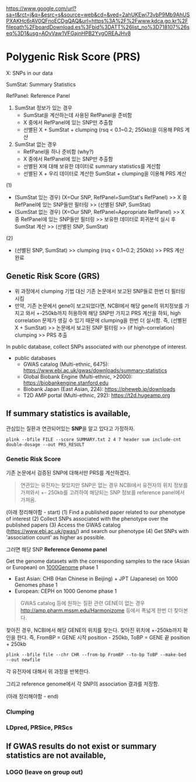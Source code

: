 https://www.google.com/url?sa=t&rct=j&q=&esrc=s&source=web&cd=&ved=2ahUKEwj73vbP9Mb9AhUSPXAKHc6rAV0QFnoECDgQAQ&url=https%3A%2F%2Fwww.kdca.go.kr%2Ffilepath%2FboardDownload.es%3Fbid%3DATT%26list_no%3D718107%26seq%3D1&usg=AOvVaw1VFGajnHPB2YvgOREAJHv8




# Polygenic Risk Score (PRS)

X: SNPs in our data

SumStat: Summary Statistics

RefPanel: Reference Panel

1. SumStat 정보가 있는 경우
   - SumStat을 계산하는데 사용된 RefPanel을 준비함
   - X 중에서 RefPanel에 있는 SNP만 추출함
   - 선별된 X + SumStat + clumping (rsq < 0.1~0.2; 250kb)을 이용해 PRS 계산
2. SumStat 없는 경우
   - RefPanel을 하나 준비함 (why?)
   - X 중에서 RefPanel에 있는 SNP만 추출함
   - 선별된 X에 대해 보유한 데이터로 summary statistics를 계산함
   - 선별된 X + 우리 데이터로 계산한 SumStat + clumping을 이용해 PRS 계산

(1)

- (SumStat 있는 경우) (X=Our SNP, RefPanel=SumStat's RefPanel) >> X 중 RefPanel에 있는 SNP들만 필터링 >> (선별된 SNP, SumStat)
- (SumStat 없는 경우) (X=Our SNP, RefPanel=Appropriate RefPanel) >> X 중 RefPanel에 있는 SNP들만 필터링 >> 보유한 데이터로 회귀분석 실시 후 SumStat 계산 >> (선별된 SNP, SumStat)

(2) 

- (선별된 SNP, SumStat) >> clumping (rsq < 0.1~0.2; 250kb) >> PRS 계산 완료


## Genetic Risk Score (GRS) 

- 위 과정에서 clumping 기법 대신 기존 논문에서 보고된 SNP들로 한번 더 필터링 시킴
- 만약, 기존 논문에서 gene이 보고되었다면, NCBI에서 해당 gene의 위치정보를 가지고 와서 +-250kb까지 허용하여 해당 SNP만 가지고 PRS 계산을 하되, high correlation 문제가 생길 수 있기 때문에 clumping을 한번 더 실시함. 즉, (선별된 X + SumStat) >> 논문에서 보고된 SNP 필터링 >> (if high-correlation) clumping >> PRS 추출




In public database, collect SNPs associated with our phenotype of interest.

- public databases
  * GWAS catalog (Multi-ethnic, 6475): https://www.ebi.ac.uk/gwas/downloads/summary-statistics
  * Global Biobank Engine (Multi-ethnic, >2000): https://biobankengine.stanford.edu
  * Biobank Japan (East Asian, 224): https://pheweb.jp/downloads
  * T2D AMP portal (Multi-ethnic, 292): https://t2d.hugeamp.org


## If summary statistics is available,

관심있는 질환과 연관되어있는 **SNP**을 알고 있다고 가정하자.

```plink --bfile FILE --score SUMMARY.txt 2 4 7 header sum include-cnt double-dosage --out PRS_RESULT```




### Genetic Risk Score
기존 논문에서 검증된 SNP에 대해서만 PRS를 계산하겠다. 

> 연관있는 유전자는 찾았지만 SNP은 없는 경우
NCBI에서 유전자의 위치 정보를 가져와서 +- 250kb를 고려하여 해당되는 SNP 정보를 reference panel에서 가져옴.


(아래 정리해야함 - start)
(1) Find a published paper related to our phenotype of interest
(2) Collect SNPs associated with the phenotype over the published papers
(3) Access the GWAS catalog (https://www.ebi.ac.uk/gwas/) and search our phenotype
(4) Get SNPs with 'association count' as higher as possible.



그러면 해당 SNP **Reference Genome panel**

Get the genome datasets with the corresponding samples to the race (Asian or European) on [1000Genome](https://www.internationalgenome.org/data-portal/sample) phase 1
- East Asian: CHB (Han Chinese in Beijing) + JPT (Japanese) on 1000 Genomes phase 1
- European: CEPH on 1000 Genome phase 1

> GWAS catalog 등에 원하는 질환 관련 GENE이 없는 경우
http://amp.pharm.mssm.edu/Harmonizome 등에서 폭넓게 한번 더 찾아본다.

찾아진 경우, NCBI에서 해당 GENE의 위치를 찾는다. 찾아진 위치에 +-250kb까지 확인을 한다.
즉, FromBP = GENE 시작 position - 250kb, ToBP = GENE 끝 position + 250kb 

```plink --bfile file --chr CHR --from-bp FromBP --to-bp ToBP --make-bed --out newfile```

각 유전자에 대해서 위 과정을 반복한다.

그리고 reference genome에서 각 SNP의 association 결과를 저장함.

(아래 정리해야함 - end)



### Clumping
### LDpred, PRSice, PRScs

## If GWAS results do not exist or summary statistics are not available,
### LOGO (leave on group out)


